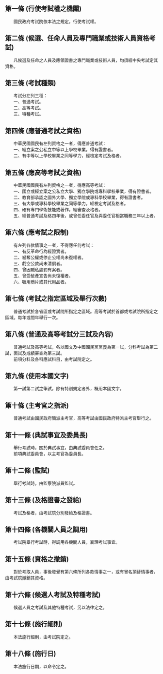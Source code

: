 第一條 (行使考試權之機關)
-------------------------
　　國民政府考試院依本法之規定，行使考試權。  


第二條 (候選、任命人員及專門職業或技術人員資格考試)
---------------------------------------------------
　　凡候選及任命之人員及應領證書之專門職業或技術人員，均須經中央考試定其資格。  


第三條 (考試種類)
-----------------
　　考試分左列三種：  
　　一、普通考試。  
　　二、高等考試。  
　　三、特種考試。  


第四條 (應普通考試之資格)
-------------------------
　　中華民國國民有左列資格之一者，得應普通考試：  
　　一、經立案之公私立中等以上學校畢業，得有證書者。  
　　二、有中等以上學校畢業之同等學力，經檢定考試及格者。  


第五條 (應高等考試之資格)
-------------------------
　　中華民國國民有左列資格之一者，得應高等考試：  
　　一、國立或經立案之公私立大學、獨立學院或專科學校畢業，得有證書者。  
　　二、教育部承認之國外大學、獨立學院或專科學校畢業，得有證書者。  
　　三、有大學或專科學校畢業之同等學力，經檢定考試及格者。  
　　四、確有專門學術技能或著作，經審查及格者。  
　　五、經普通考試及格四年後，或曾任委任官及與委任官相當職務三年以上者。  


第六條 (應考試之限制)
---------------------
　　有左列各款情事之一者，不得應任何考試：  
　　一、有反革命行為經證實者。  
　　二、褫奪公權或停止公權尚未復權者。  
　　三、虧空公款尚未清償者。  
　　四、曾因贓私處罰有案者。  
　　五、曾受破產宣告尚未復權者。  
　　六、吸用鴉片或其代用品者。  


第七條 (考試之指定區域及舉行次數)
---------------------------------
　　普通考試於各省區或考試院所指定之區域。高等考試於首都或考試院所指定之區域。每年或間年舉行一次。  


第八條 (普通及高等考試分三試及內容)
-----------------------------------
　　普通考試及高等考試，各以國文及中國國民黨黨義為第一試，分科考試為第二試，面試及成績審查為第三試。  
　　前項分科及各科應試科目，由考試院定之。  


第九條 (使用本國文字)
---------------------
　　第一試第二試之筆試，除有特別規定者外，概用本國文字。  


第十條 (主考官之指派)
---------------------
　　普通考試由國民政府簡派主考官，高等考試由國民政府特派主考官舉行之。  


第十一條 (典試事宜及委員長)
---------------------------
　　舉行考試時，關於典試事宜，由典試委員會任之。  
　　前項典試委員會，以主考官為委員長。  


第十二條 (監試)
---------------
　　舉行考試時，由監察院派員監試。  


第十三條 (及格證書之發給)
-------------------------
　　考試及格者，由考試院分別發給及格證書。  


第十四條 (各機關人員之調用)
---------------------------
　　考試院舉行考試時，得調用各機關人員，襄理考試事宜。  


第十五條 (資格之撤銷)
---------------------
　　對於考取人員，事後發覺有第六條所列各款情事之一，或有冒名頂替情事者，由考試院撤銷其資格。  


第十六條 (候選人考試及特種考試)
-------------------------------
　　候選人員之考試及其他特種考試，另以法律定之。  


第十七條 (施行細則)
-------------------
　　本法施行細則，由考試院定之。  


第十八條 (施行日)
-----------------
　　本法施行日期，以命令定之。